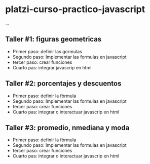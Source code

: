 # platzi-curso-practico-javascript

...

## Taller #1: figuras geometricas

- Primer paso: definir las gormulas 
- Segundo paso: Implementar las formulas en javascript
- tercer paso: crear funciones 
- Cuarto pas: integrar javascrip en html


## Taller #2: porcentajes y descuentos 

- Primer paso: definir la fòrmula
- Segundo paso: Implementar las formulas en javascript
- tercer paso: crear funciones 
- Cuarto pas: integrar o interactuar javascrip en html
## Taller #3: promedio, nmediana  y moda 

- Primer paso: definir la fòrmula
- Segundo paso: Implementar las formulas en javascript
- tercer paso: crear funciones 
- Cuarto pas: integrar o interactuar javascrip en html
